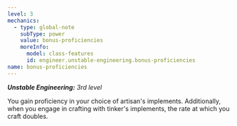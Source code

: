 ```yaml
---
level: 3
mechanics:
  - type: global-note
    subType: power
    value: bonus-proficiencies
    moreInfo:
      model: class-features
      id: engineer.unstable-engineering.bonus-proficiencies
name: bonus-proficiencies
---
```

_**Unstable Engineering:** 3rd level_
You gain proficiency in your choice of artisan's implements. Additionally, when you engage in crafting with tinker's implements, the rate at which you craft doubles.